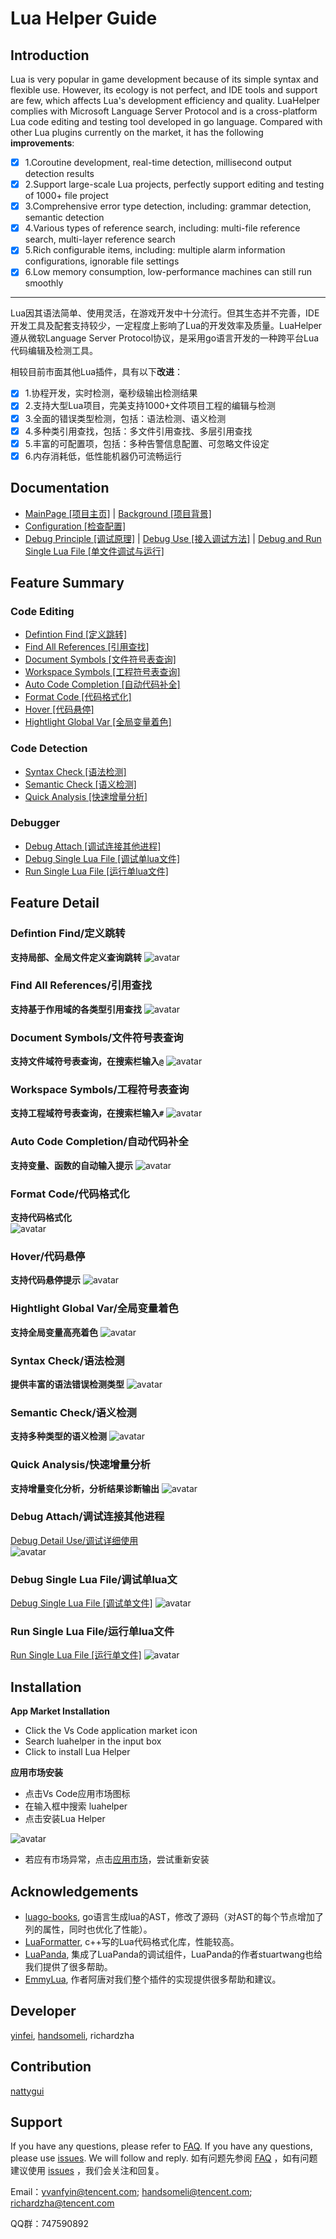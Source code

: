 
# Lua Helper Guide

## Introduction

Lua is very popular in game development because of its simple syntax and flexible use. However, its ecology is not perfect, and IDE  tools and support are few, which affects Lua's development efficiency and quality. LuaHelper complies with Microsoft Language Server Protocol and is a cross-platform Lua code editing and testing tool developed in go language.
Compared with other Lua plugins currently on the market, it has the following **improvements**:

- [X] 1.Coroutine development, real-time detection, millisecond output detection results
- [X] 2.Support large-scale Lua projects, perfectly support editing and testing of 1000+ file project 
- [X] 3.Comprehensive error type detection, including: grammar detection, semantic detection 
- [X] 4.Various types of reference search, including: multi-file reference search, multi-layer reference search 
- [X] 5.Rich configurable items, including: multiple alarm information configurations, ignorable file settings 
- [X] 6.Low memory consumption, low-performance machines can still run smoothly

--------------------------------------------------------------------------------------------------------------------
Lua因其语法简单、使用灵活，在游戏开发中十分流行。但其生态并不完善，IDE开发工具及配套支持较少，一定程度上影响了Lua的开发效率及质量。LuaHelper遵从微软Language Server Protocol协议，是采用go语言开发的一种跨平台Lua代码编辑及检测工具。

相较目前市面其他Lua插件，具有以下**改进**：

- [X] 1.协程开发，实时检测，毫秒级输出检测结果
- [X] 2.支持大型Lua项目，完美支持1000+文件项目工程的编辑与检测
- [X] 3.全面的错误类型检测，包括：语法检测、语义检测
- [X] 4.多种类引用查找，包括：多文件引用查找、多层引用查找
- [X] 5.丰富的可配置项，包括：多种告警信息配置、可忽略文件设定
- [X] 6.内存消耗低，低性能机器仍可流畅运行

## Documentation
* [MainPage [项目主页]](https://github.com/yinfei8/LuaHelper "MainPage [项目主页]") |
[Background [项目背景]](https://github.com/yinfei8/LuaHelper/blob/master/docs/manual/introduction.md "Background [项目背景介绍]") 
* [Configuration [检查配置]](https://github.com/yinfei8/LuaHelper/blob/master/docs/manual/config.md "Configuration [检查配置]")
* [Debug Principle [调试原理]](https://github.com/yinfei8/LuaHelper/blob/master/docs/manual/debugPrinciple.md "Debug Principle [调试原理]") |
[Debug Use [接入调试方法]](https://github.com/yinfei8/LuaHelper/blob/master/docs/manual/usedebug.md "Debug Use [接入调试方法]") | [Debug and Run Single Lua File [单文件调试与运行]](https://github.com/yinfei8/LuaHelper/blob/master/docs/manual/debugsinglefile.md "Debug and Run Sigle Lua File [单文件调试与运行]")

## Feature Summary

### Code Editing
* [Defintion Find [定义跳转]](#DefintionFind)
* [Find All References [引用查找]](#FindAllReferences)
* [Document Symbols [文件符号表查询]](#DocumentSymbols)
* [Workspace Symbols [工程符号表查询]](#WorkspaceSymbols)
* [Auto Code Completion [自动代码补全]](#AutoCodeCompletion)
* [Format Code [代码格式化]](#FormatCode)
* [Hover [代码悬停]](#Hover)
* [Hightlight Global Var [全局变量着色]](#HightlightGlobalVar)

### Code Detection
* [Syntax Check [语法检测]](#SyntaxCheck)
* [Semantic Check [语义检测]](#SemanticCheck)
* [Quick Analysis [快速增量分析]](#QuickAnalysis)

### Debugger
* [Debug Attach [调试连接其他进程]](#DebugAttach)
* [Debug Single Lua File [调试单lua文件]](#DebugSingleLuaFile)
* [Run Single Lua File [运行单lua文件]](#RunSingleLuaFile)

## Feature Detail
###  <span id="DefintionFind">Defintion Find/定义跳转</span>
**支持局部、全局文件定义查询跳转**
![avatar](https://raw.githubusercontent.com/yinfei8/LuaHelper/master/images/GotoDefinition.gif)

###  <span id="FindAllReferences">Find All References/引用查找</span>
**支持基于作用域的各类型引用查找**
![avatar](https://raw.githubusercontent.com/yinfei8/LuaHelper/master/images/FindReferences.gif)

###  <span id="DocumentSymbols">Document Symbols/文件符号表查询</span>
**支持文件域符号表查询，在搜索栏输入`@`**
![avatar](https://raw.githubusercontent.com/yinfei8/LuaHelper/master/images/DocmentSymbol.gif)

###  <span id="WorkspaceSymbols">Workspace Symbols/工程符号表查询</span>
**支持工程域符号表查询，在搜索栏输入`#`**
![avatar](https://raw.githubusercontent.com/yinfei8/LuaHelper/master/images/WorkspaceSymbol.gif)

###  <span id="AutoCodeCompletion">Auto Code Completion/自动代码补全</span>
**支持变量、函数的自动输入提示**
![avatar](https://raw.githubusercontent.com/yinfei8/LuaHelper/master/images/CodeCompletion.gif)

###  <span id="FormatCode">Format Code/代码格式化</span>
**支持代码格式化**</br>
![avatar](https://raw.githubusercontent.com/yinfei8/LuaHelper/master/images/Format.gif)

###  <span id="Hover">Hover/代码悬停</span>
**支持代码悬停提示**
![avatar](https://raw.githubusercontent.com/yinfei8/LuaHelper/master/images/Hover.gif)

###  <span id="HightlightGlobalVar">Hightlight Global Var/全局变量着色</span>
**支持全局变量高亮着色**
![avatar](https://raw.githubusercontent.com/yinfei8/LuaHelper/master/images/GlobalColor.gif)

###  <span id="SyntaxCheck">Syntax Check/语法检测</span>
**提供丰富的语法错误检测类型**
![avatar](https://raw.githubusercontent.com/yinfei8/LuaHelper/master/images/SyntaxCheck.gif)

###  <span id="SemanticCheck">Semantic Check/语义检测</span>
**支持多种类型的语义检测**
![avatar](https://raw.githubusercontent.com/yinfei8/LuaHelper/master/images/SemanticCheck.gif)

###  <span id="QuickAnalysis">Quick Analysis/快速增量分析</span>
**支持增量变化分析，分析结果诊断输出**
![avatar](https://raw.githubusercontent.com/yinfei8/LuaHelper/master/images/RealTimeCheck.gif)

###  <span id="DebugAttach">Debug Attach/调试连接其他进程</span>
[Debug Detail Use/调试详细使用](https://github.com/yinfei8/LuaHelper/blob/master/docs/manual/usedebug.md)</br>
![avatar](https://raw.githubusercontent.com/yinfei8/LuaHelper/master/images/debug/debugattach.png)

###  <span id="DebugSingleLuaFile">Debug Single Lua File/调试单lua文</span>
[Debug Single Lua File [调试单文件]](https://github.com/yinfei8/LuaHelper/blob/master/docs/manual/debugsinglefile.md "DebugSigle Lua File [调试单文件]")
![avatar](https://raw.githubusercontent.com/yinfei8/LuaHelper/master/images/debug/debugfilerun.png)

###  <span id="RunSingleLuaFile">Run Single Lua File/运行单lua文件</span>
[Run Single Lua File [运行单文件]](https://github.com/yinfei8/LuaHelper/blob/master/docs/manual/debugsinglefile.md "Run Sigle Lua File [运行单文件]")
![avatar](https://raw.githubusercontent.com/yinfei8/LuaHelper/master/images/debug/runonefile.gif)

## Installation
**App Market Installation**
* Click the Vs Code application market icon 
* Search luahelper in the input box 
* Click to install Lua Helper

**应用市场安装**
* 点击Vs Code应用市场图标
* 在输入框中搜索 luahelper
* 点击安装Lua Helper

![avatar](https://raw.githubusercontent.com/yinfei8/LuaHelper/master/images/Install.gif)

 -  若应有市场异常，点击[应用市场](https://marketplace.visualstudio.com/items?itemName=yinfei.luahelper&ssr=false#overview)，尝试重新安装

## Acknowledgements
* [luago-books](https://github.com/zxh0/luago-book), go语言生成lua的AST，修改了源码（对AST的每个节点增加了列的属性，同时也优化了性能）。
* [LuaFormatter](https://github.com/Koihik/LuaFormatter), c++写的Lua代码格式化库，性能较高。
* [LuaPanda](https://github.com/Tencent/LuaPanda), 集成了LuaPanda的调试组件，LuaPanda的作者stuartwang也给我们提供了很多帮助。
* [EmmyLua](https://github.com/EmmyLua), 作者阿唐对我们整个插件的实现提供很多帮助和建议。

## Developer
 [yinfei](https://github.com/yinfei8),  [handsomeli](https://github.com/badboylikeit), richardzha

## Contribution
 [nattygui](https://github.com/nattygui)

## Support
If you have any questions, please refer to [FAQ](#FAQ). If you have any questions, please use [issues](https://github.com/yinfei8/LuaHelper/issues). We will follow and reply.
如有问题先参阅 [FAQ](https://github.com/yinfei8/LuaHelper/blob/master/./docs/manual/FAQ.md) ，如有问题建议使用 [issues](https://github.com/yinfei8/LuaHelper/issues) ，我们会关注和回复。

Email：yvanfyin@tencent.com; handsomeli@tencent.com; richardzha@tencent.com

QQ群：747590892